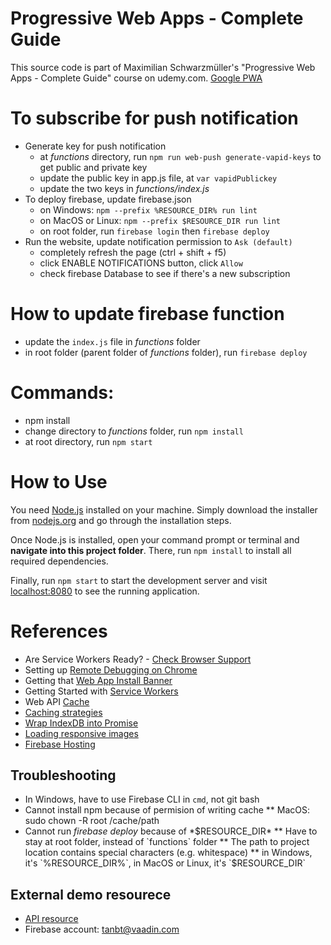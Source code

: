 # Progressive Web Apps - Complete Guide
This source code is part of Maximilian Schwarzmüller's "Progressive Web Apps - Complete Guide" course on udemy.com.
[Google PWA](https://developers.google.com/web/ilt/pwa/)

# To subscribe for push notification
* Generate key for push notification
  * at *functions* directory, run `npm run web-push generate-vapid-keys` to get public and private key
  * update the public key in app.js file, at `var vapidPublickey`
  * update the two keys in *functions/index.js*
* To deploy firebase, update firebase.json
  * on Windows: `npm --prefix %RESOURCE_DIR% run lint`
  * on MacOS or Linux: `npm --prefix $RESOURCE_DIR run lint`
  * on root folder, run `firebase login` then `firebase deploy`
* Run the website, update notification permission to `Ask (default)`
  * completely refresh the page (ctrl + shift + f5)
  * click ENABLE NOTIFICATIONS button, click `Allow`
  * check firebase Database to see if there's a new subscription

# How to update firebase function
* update the `index.js` file in *functions* folder
* in root folder (parent folder of *functions* folder), run `firebase deploy` 

# Commands:
* npm install
* change directory to *functions* folder, run `npm install`
* at root directory, run `npm start`

# How to Use
You need [Node.js](https://nodejs.org) installed on your machine. Simply download the installer from [nodejs.org](https://nodejs.org) and go through the installation steps.

Once Node.js is installed, open your command prompt or terminal and **navigate into this project folder**. There, run `npm install` to install all required dependencies.

Finally, run `npm start` to start the development server and visit [localhost:8080](http://localhost:8080) to see the running application.

# References
* Are Service Workers Ready? - [Check Browser Support](https://jakearchibald.github.io/isserviceworkerready/)
* Setting up [Remote Debugging on Chrome](https://developers.google.com/web/tools/chrome-devtools/remote-debugging/)
* Getting that [Web App Install Banner](https://developers.google.com/web/fundamentals/engage-and-retain/app-install-banners/)
* Getting Started with [Service Workers](https://developers.google.com/web/fundamentals/getting-started/primers/service-workers)
* Web API [Cache](https://developer.mozilla.org/en-US/docs/Web/API/Cache)
* [Caching strategies](https://developers.google.com/web/fundamentals/instant-and-offline/offline-cookbook/#the_cache_machine_-_when_to_store_resources)
* [Wrap IndexDB into Promise](https://github.com/jakearchibald/idb)
* [Loading responsive images](https://developer.mozilla.org/en-US/docs/Learn/HTML/Multimedia_and_embedding/Responsive_images)
* [Firebase Hosting](https://firebase.google.com/docs/hosting/deploying)

## Troubleshooting
* In Windows, have to use Firebase CLI in `cmd`, not git bash 
* Cannot install npm because of permision of writing cache
** MacOS: sudo chown -R root /cache/path
* Cannot run *firebase deploy* because of *$RESOURCE_DIR*
** Have to stay at root folder, instead of `functions` folder
** The path to project location contains special characters (e.g. whitespace)
** in Windows, it's `%RESOURCE_DIR%`, in MacOS or Linux, it's `$RESOURCE_DIR`

## External demo resourece
* [API resource](https://httpbin.org/)
* Firebase account: [tanbt@vaadin.com](https://console.firebase.google.com/u/1/project/pwagram-45678/database/pwagram-45678/data)


